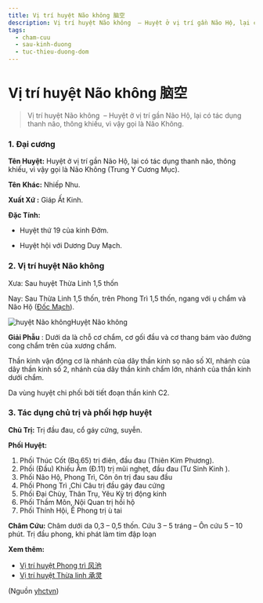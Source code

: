 ```yaml
---
title: Vị trí huyệt Não không 脑空
description: Vị trí huyệt Não không  – Huyệt ở vị trí gần Não Hộ, lại có tác dụng thanh não, thông khiếu, vì vậy gọi là Não Không.
tags:
  - cham-cuu
  - sau-kinh-duong
  - tuc-thieu-duong-dom
---
```


# Vị trí huyệt Não không 脑空 

> Vị trí huyệt Não không  – Huyệt ở vị trí gần Não Hộ, lại có tác dụng thanh não, thông khiếu, vì vậy gọi là Não Không.

### 1. Đại cương

**Tên Huyệt:** Huyệt ở vị trí gần Não Hộ, lại có tác dụng thanh não, thông khiếu, vì vậy gọi là Não Không (Trung Y Cương Mục).

**Tên** **Khác:** Nhiếp Nhu.

**Xuất Xứ :** Giáp Ất Kinh.

**Đặc Tính:**

+ Huyệt thứ 19 của kinh Đởm.

+ Huyệt hội với Dương Duy Mạch.

### 2. Vị trí huyệt Não không

Xưa: Sau huyệt Thừa Linh 1,5 thốn

Nay: Sau Thừa Linh 1,5 thốn, trên Phong Trì 1,5 thốn, ngang với ụ chẩm và Não Hộ ([Đốc Mạch](/yhctvn/dai-cuong-mach-doc/)).

![huyệt Não không](/imgs/yhctvn/huyet-nao-khong-300x169.jpg)Huyệt Não không

**Giải Phẫu** : Dưới da là chỗ cơ chẩm, cơ gối đầu và cơ thang bám vào đường cong chẩm trên của xương chẩm.

Thần kinh vận động cơ là nhánh của dây thần kinh sọ não số XI, nhánh của dây thần kinh số 2, nhánh của dây thần kinh chẩm lớn, nhánh của thần kinh dưới chẩm.

Da vùng huyệt chi phối bởi tiết đoạn thần kinh C2.

### 3. Tác dụng chủ trị và phối hợp huyệt

**Chủ Trị:** Trị đầu đau, cổ gáy cứng, suyễn.

**Phối Huyệt:**

1. Phối Thúc Cốt (Bq.65) trị điên, đầu đau (Thiên Kim Phương).
2. Phối (Đầu) Khiếu Âm (Đ.11) trị mũi nghẹt, đầu đau (Tư Sinh Kinh ).
3. Phối Não Hộ, Phong Trì, Côn ôn trị đau sau đầu
4. Phối Phong Trì ,Chi Câu trị đầu gáy đau cứng
5. Phối Đại Chùy, Thân Trụ, Yêu Kỳ trị động kinh
6. Phối Thầm Môn, Nội Quan trị hồi hộ
7. Phối Thính Hội, Ế Phong trị ù tai

**Châm Cứu:** Châm dưới da 0,3 – 0,5 thốn. Cứu 3 – 5 tráng – Ôn cứu 5 – 10 phút. Trị đầu phong, khi phát làm tim đập loạn

**Xem thêm:**

* [Vị trí huyệt Phong trì 风池](/yhctvn/vi-tri-huyet-phong-tri-%e9%a3%8e%e6%b1%a0/)
* [Vị trí huyệt Thừa linh 承灵](/yhctvn/vi-tri-huyet-thua-linh-%e6%89%bf%e7%81%b5/)

(Nguồn <a href="https://yhctvn.com/vi-tri-huyet-nao-khong-脑空/" target="_blank">yhctvn</a>)
